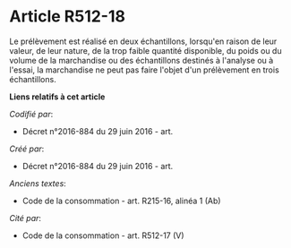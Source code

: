 # Article R512-18

Le prélèvement est réalisé en deux échantillons, lorsqu'en raison de leur valeur, de leur nature, de la trop faible quantité
disponible, du poids ou du volume de la marchandise ou des échantillons destinés à l'analyse ou à l'essai, la marchandise ne
peut pas faire l'objet d'un prélèvement en trois échantillons.

**Liens relatifs à cet article**

_Codifié par_:

  - Décret n°2016-884 du 29 juin 2016 - art.

_Créé par_:

  - Décret n°2016-884 du 29 juin 2016 - art.

_Anciens textes_:

  - Code de la consommation - art. R215-16, alinéa 1 (Ab)

_Cité par_:

  - Code de la consommation - art. R512-17 (V)
